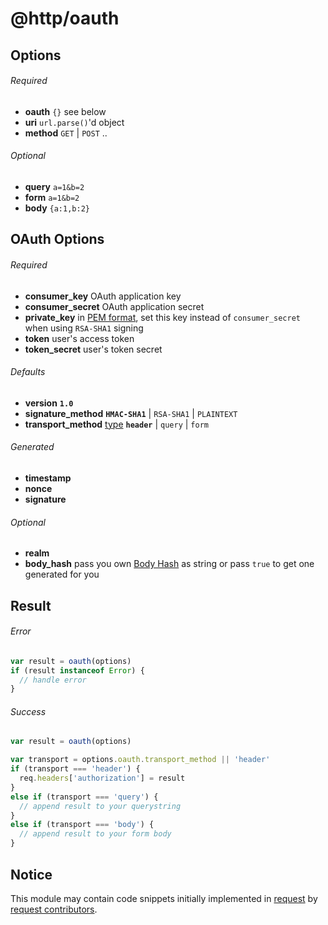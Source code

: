 
# @http/oauth


## Options

###### Required

- **oauth** `{}` see below
- **uri** `url.parse()`'d object
- **method** `GET` | `POST` ..

###### Optional

- **query** `a=1&b=2`
- **form** `a=1&b=2`
- **body** `{a:1,b:2}`


## OAuth Options

###### Required

- **consumer_key** OAuth application key
- **consumer_secret** OAuth application secret
- **private_key** in [PEM format][pem-format], set this key instead of `consumer_secret` when using `RSA-SHA1` signing
- **token** user's access token
- **token_secret** user's token secret

###### Defaults

- **version** **`1.0`**
- **signature_method** **`HMAC-SHA1`** | `RSA-SHA1` | `PLAINTEXT`
- **transport_method** [type][transport-method] **`header`** | `query` | `form`

###### Generated

- **timestamp**
- **nonce**
- **signature**

###### Optional

- **realm**
- **body_hash** pass you own [Body Hash][body-hash] as string or pass `true` to get one generated for you


## Result

###### Error

```js
var result = oauth(options)
if (result instanceof Error) {
  // handle error
}
```

###### Success

```js
var result = oauth(options)

var transport = options.oauth.transport_method || 'header'
if (transport === 'header') {
  req.headers['authorization'] = result
}
else if (transport === 'query') {
  // append result to your querystring
}
else if (transport === 'body') {
  // append result to your form body
}
```


## Notice

This module may contain code snippets initially implemented in [request][request] by [request contributors][request-contributors].


  [request]: https://github.com/request/request
  [request-contributors]: https://github.com/request/request/graphs/contributors

  [pem-format]: http://how2ssl.com/articles/working_with_pem_files/
  [body-hash]: https://oauth.googlecode.com/svn/spec/ext/body_hash/1.0/oauth-bodyhash.html
  [transport-method]: http://oauth.net/core/1.0/#consumer_req_param

